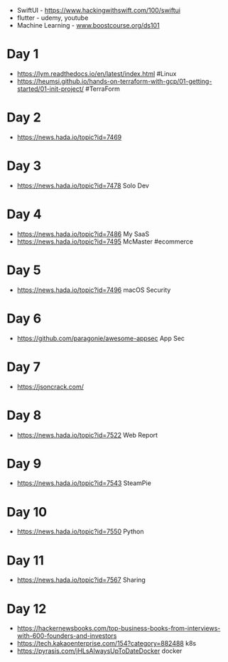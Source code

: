 
* SwiftUI - https://www.hackingwithswift.com/100/swiftui
* flutter - udemy, youtube
* Machine Learning - www.boostcourse.org/ds101

# Day 1
* https://lym.readthedocs.io/en/latest/index.html #Linux
* https://heumsi.github.io/hands-on-terraform-with-gcp/01-getting-started/01-init-project/ #TerraForm

# Day 2
* https://news.hada.io/topic?id=7469

# Day 3
* https://news.hada.io/topic?id=7478 Solo Dev

# Day 4
* https://news.hada.io/topic?id=7486 My SaaS
* https://news.hada.io/topic?id=7495 McMaster #ecommerce

# Day 5
* https://news.hada.io/topic?id=7496 macOS Security

# Day 6
* https://github.com/paragonie/awesome-appsec App Sec

# Day 7
* https://jsoncrack.com/ 

# Day 8
* https://news.hada.io/topic?id=7522 Web Report

# Day 9
* https://news.hada.io/topic?id=7543 SteamPie

# Day 10
* https://news.hada.io/topic?id=7550 Python

# Day 11
* https://news.hada.io/topic?id=7567 Sharing

# Day 12
* https://hackernewsbooks.com/top-business-books-from-interviews-with-600-founders-and-investors
* https://tech.kakaoenterprise.com/154?category=882488 k8s
* https://pyrasis.com/jHLsAlwaysUpToDateDocker docker
